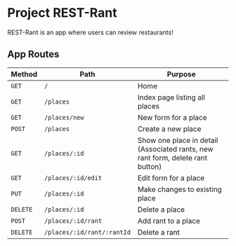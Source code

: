 # Project REST-Rant

REST-Rant is an app where users can review restaurants!

## App Routes

| Method    | Path | Purpose |
| ------    | --------------------------|                       -                                                       |
| `GET`     | `/`                       | Home                                                                          |
| `GET`     | `/places`                 | Index page listing all places                                                 |
| `GET`     | `/places/new`             | New form for a place                                                          |
| `POST`    | `/places`                 | Create a new place                                                            |
| `GET`     | `/places/:id`             | Show one place in detail (Associated rants, new rant form, delete rant button)|
| `GET`     | `/places/:id/edit`        | Edit form for a place                                                         |
| `PUT`     | `/places/:id`             | Make changes to existing place                                                |
| `DELETE`  | `/places/:id`             | Delete a place                                                                |
| `POST`    | `/places/:id/rant`        | Add rant to a place                                                           |
| `DELETE`  | `/places/:id/rant/:rantId`| Delete a rant                                                                 |